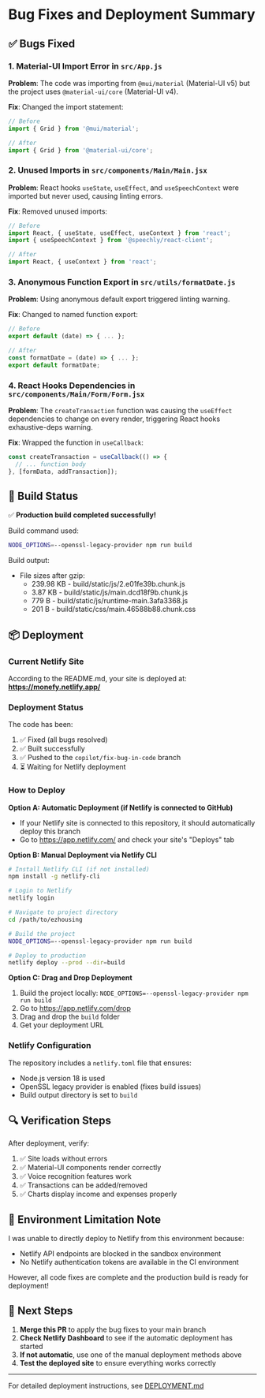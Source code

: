 # Bug Fixes and Deployment Summary

## ✅ Bugs Fixed

### 1. Material-UI Import Error in `src/App.js`
**Problem**: The code was importing from `@mui/material` (Material-UI v5) but the project uses `@material-ui/core` (Material-UI v4).

**Fix**: Changed the import statement:
```javascript
// Before
import { Grid } from '@mui/material';

// After
import { Grid } from '@material-ui/core';
```

### 2. Unused Imports in `src/components/Main/Main.jsx`
**Problem**: React hooks `useState`, `useEffect`, and `useSpeechContext` were imported but never used, causing linting errors.

**Fix**: Removed unused imports:
```javascript
// Before
import React, { useState, useEffect, useContext } from 'react';
import { useSpeechContext } from '@speechly/react-client';

// After
import React, { useContext } from 'react';
```

### 3. Anonymous Function Export in `src/utils/formatDate.js`
**Problem**: Using anonymous default export triggered linting warning.

**Fix**: Changed to named function export:
```javascript
// Before
export default (date) => { ... };

// After
const formatDate = (date) => { ... };
export default formatDate;
```

### 4. React Hooks Dependencies in `src/components/Main/Form/Form.jsx`
**Problem**: The `createTransaction` function was causing the `useEffect` dependencies to change on every render, triggering React hooks exhaustive-deps warning.

**Fix**: Wrapped the function in `useCallback`:
```javascript
const createTransaction = useCallback(() => {
  // ... function body
}, [formData, addTransaction]);
```

## 🚀 Build Status

✅ **Production build completed successfully!**

Build command used:
```bash
NODE_OPTIONS=--openssl-legacy-provider npm run build
```

Build output:
- File sizes after gzip:
  - 239.98 KB - build/static/js/2.e01fe39b.chunk.js
  - 3.87 KB - build/static/js/main.dcd18f9b.chunk.js
  - 779 B - build/static/js/runtime-main.3afa3368.js
  - 201 B - build/static/css/main.46588b88.chunk.css

## 📦 Deployment

### Current Netlify Site
According to the README.md, your site is deployed at:
**https://monefy.netlify.app/**

### Deployment Status
The code has been:
1. ✅ Fixed (all bugs resolved)
2. ✅ Built successfully
3. ✅ Pushed to the `copilot/fix-bug-in-code` branch
4. ⏳ Waiting for Netlify deployment

### How to Deploy

**Option A: Automatic Deployment (if Netlify is connected to GitHub)**
- If your Netlify site is connected to this repository, it should automatically deploy this branch
- Go to https://app.netlify.com/ and check your site's "Deploys" tab

**Option B: Manual Deployment via Netlify CLI**
```bash
# Install Netlify CLI (if not installed)
npm install -g netlify-cli

# Login to Netlify
netlify login

# Navigate to project directory
cd /path/to/ezhousing

# Build the project
NODE_OPTIONS=--openssl-legacy-provider npm run build

# Deploy to production
netlify deploy --prod --dir=build
```

**Option C: Drag and Drop Deployment**
1. Build the project locally: `NODE_OPTIONS=--openssl-legacy-provider npm run build`
2. Go to https://app.netlify.com/drop
3. Drag and drop the `build` folder
4. Get your deployment URL

### Netlify Configuration
The repository includes a `netlify.toml` file that ensures:
- Node.js version 18 is used
- OpenSSL legacy provider is enabled (fixes build issues)
- Build output directory is set to `build`

## 🔍 Verification Steps

After deployment, verify:
1. ✅ Site loads without errors
2. ✅ Material-UI components render correctly
3. ✅ Voice recognition features work
4. ✅ Transactions can be added/removed
5. ✅ Charts display income and expenses properly

## 📝 Environment Limitation Note

I was unable to directly deploy to Netlify from this environment because:
- Netlify API endpoints are blocked in the sandbox environment
- No Netlify authentication tokens are available in the CI environment

However, all code fixes are complete and the production build is ready for deployment!

## 🎯 Next Steps

1. **Merge this PR** to apply the bug fixes to your main branch
2. **Check Netlify Dashboard** to see if the automatic deployment has started
3. **If not automatic**, use one of the manual deployment methods above
4. **Test the deployed site** to ensure everything works correctly

---

For detailed deployment instructions, see [DEPLOYMENT.md](./DEPLOYMENT.md)
